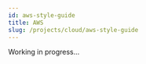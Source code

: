 ```yaml
---
id: aws-style-guide
title: AWS
slug: /projects/cloud/aws-style-guide
---
```


Working in progress...